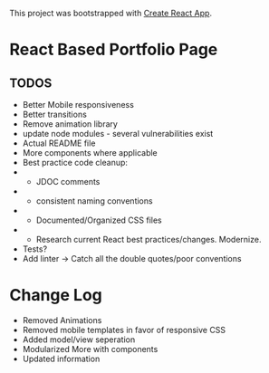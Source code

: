 This project was bootstrapped with [Create React App](https://github.com/facebookincubator/create-react-app).

# React Based Portfolio Page


## TODOS
* Better Mobile responsiveness
* Better transitions
* Remove animation library
* update node modules - several vulnerabilities exist
* Actual README file
* More components where applicable
* Best practice code cleanup:
* * JDOC comments
* * consistent naming conventions
* * Documented/Organized CSS files
* * Research current React best practices/changes. Modernize.
* Tests?
* Add linter -> Catch all the double quotes/poor conventions

# Change Log

* Removed Animations
* Removed mobile templates in favor of responsive CSS
* Added model/view seperation
* Modularized More with components
* Updated information